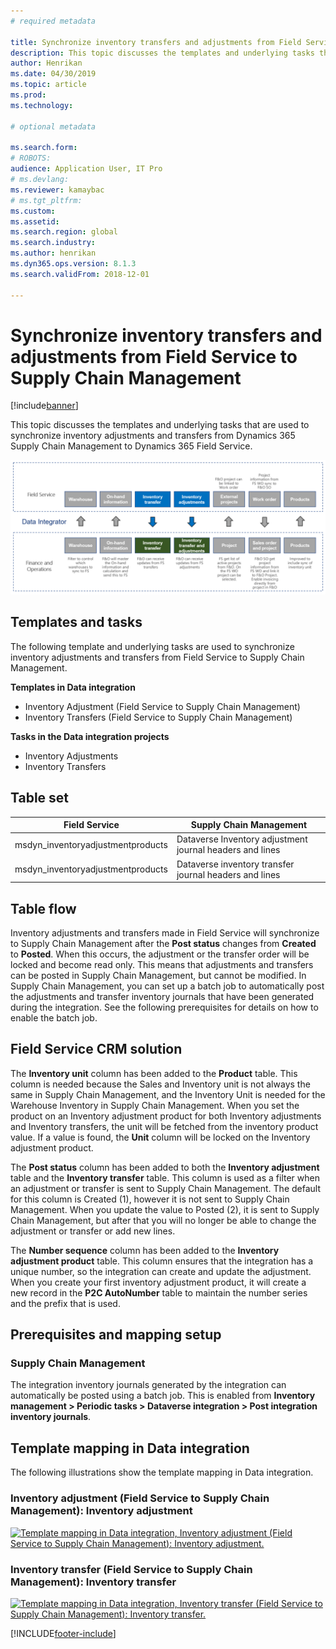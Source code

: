 ```yaml
---
# required metadata

title: Synchronize inventory transfers and adjustments from Field Service to Supply Chain Management
description: This topic discusses the templates and underlying tasks that are used to synchronize inventory adjustments and transfers from Dynamics 365 Supply Chain Management to Dynamics 365 Field Service.
author: Henrikan
ms.date: 04/30/2019
ms.topic: article
ms.prod: 
ms.technology: 

# optional metadata

ms.search.form: 
# ROBOTS: 
audience: Application User, IT Pro
# ms.devlang: 
ms.reviewer: kamaybac
# ms.tgt_pltfrm: 
ms.custom: 
ms.assetid: 
ms.search.region: global
ms.search.industry: 
ms.author: henrikan
ms.dyn365.ops.version: 8.1.3 
ms.search.validFrom: 2018-12-01

---
```


# Synchronize inventory transfers and adjustments from Field Service to Supply Chain Management

[!include[banner](../includes/banner.md)]



This topic discusses the templates and underlying tasks that are used to synchronize inventory adjustments and transfers from Dynamics 365 Supply Chain Management to Dynamics 365 Field Service.

[![Synchronization of business processes between Supply Chain Management and Field Service.](./media/FSTransAdjOW.png)](./media/FSTransAdjOW.png)

## Templates and tasks
The following template and underlying tasks are used to synchronize inventory adjustments and transfers from Field Service to Supply Chain Management.

**Templates in Data integration**
- Inventory Adjustment (Field Service to Supply Chain Management)
- Inventory Transfers (Field Service to Supply Chain Management)

**Tasks in the Data integration projects**
- Inventory Adjustments
- Inventory Transfers

## Table set
| Field Service                     | Supply Chain Management                          |
|-----------------------------------|----------------------------------------------------|
| msdyn_inventoryadjustmentproducts | Dataverse Inventory adjustment journal headers and lines |
| msdyn_inventoryadjustmentproducts | Dataverse inventory transfer journal headers and lines   |

## Table flow
Inventory adjustments and transfers made in Field Service will synchronize to Supply Chain Management after the **Post status** changes from **Created** to **Posted**. When this occurs, the adjustment or the transfer order will be locked and become read only. This means that adjustments and transfers can be posted in Supply Chain Management, but cannot be modified. In Supply Chain Management, you can set up a batch job to automatically post the adjustments and transfer inventory journals that have been generated during the integration. See the following prerequisites for details on how to enable the batch job.

## Field Service CRM solution 
The **Inventory unit** column has been added to the **Product** table. This column is needed because the Sales and Inventory unit is not always the same in Supply Chain Management, and the Inventory Unit is needed for the Warehouse Inventory in Supply Chain Management.
When you set the product on an Inventory adjustment product for both Inventory adjustments and Inventory transfers, the unit will be fetched from the inventory product value. If a value is found, the **Unit** column will be locked on the Inventory adjustment product.

The **Post status** column has been added to both the **Inventory adjustment** table and the **Inventory transfer** table. This column is used as a filter when an adjustment or transfer is sent to Supply Chain Management. The default for this column is Created (1), however it is not sent to Supply Chain Management. When you update the value to Posted (2), it is sent to Supply Chain Management, but after that you will no longer be able to change the adjustment or transfer or add new lines.

The **Number sequence** column has been added to the **Inventory adjustment product** table. This column ensures that the integration has a unique number, so the integration can create and update the adjustment. When you create your first inventory adjustment product, it will create a new record in the **P2C AutoNumber** table to maintain the number series and the prefix that is used.

## Prerequisites and mapping setup

### Supply Chain Management
The integration inventory journals generated by the integration can automatically be posted using a batch job. This is enabled from **Inventory management > Periodic tasks > Dataverse integration > Post integration inventory journals**.

## Template mapping in Data integration

The following illustrations show the template mapping in Data integration.

### Inventory adjustment (Field Service to Supply Chain Management): Inventory adjustment

[![Template mapping in Data integration, Inventory adjustment (Field Service to Supply Chain Management): Inventory adjustment.](./media/FSAdj1.png)](./media/FSAdj1.png)


### Inventory transfer (Field Service to Supply Chain Management): Inventory transfer

[![Template mapping in Data integration, Inventory transfer (Field Service to Supply Chain Management): Inventory transfer.](./media/FSTrans1.png)](./media/FSTrans1.png)


[!INCLUDE[footer-include](../../includes/footer-banner.md)]